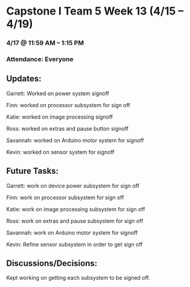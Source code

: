 # Capstone I Team 5 Week 13 (4/15 – 4/19)

### 4/17 @ 11:59 AM – 1:15 PM

### Attendance: Everyone 

## Updates:

Garrett: Worked on power system signoff

Finn: worked on processor subsystem for sign off

Katie: worked on image processing signoff

Ross: worked on extras and pause button signoff

Savannah: worked on Arduino motor system for signoff

Kevin: worked on sensor system for signoff

## Future Tasks:

Garrett: work on device power subsystem for sign off

Finn: work on processor subsystem for sign off

Katie: work on image processing subsystem for sign off

Ross: work on extras and pause subsystem for sign off

Savannah: work on Arduino motor system for signoff

Kevin: Refine sensor subsystem in order to get sign off


## Discussions/Decisions: 

Kept working on getting each subsystem to be signed off.





